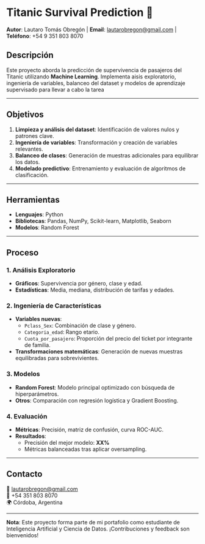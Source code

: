 # Titanic Survival Prediction 🚢

**Autor**: Lautaro Tomás Obregón | **Email**: [lautarobregon@gmail.com](lautarobregon@gmail.com) | **Teléfono**: +54 9 351 803 8070  
## Descripción  
Este proyecto aborda la predicción de supervivencia de pasajeros del Titanic utilizando **Machine Learning**. Implementa aisis exploratorio, ingeniería de variables, balanceo del dataset y modelos de aprendizaje supervisado para llevar a cabo la tarea  

---

## Objetivos  
1. **Limpieza y análisis del dataset**: Identificación de valores nulos y patrones clave.  
2. **Ingeniería de variables**: Transformación y creación de variables relevantes.  
3. **Balanceo de clases**: Generación de muestras adicionales para equilibrar los datos.  
4. **Modelado predictivo**: Entrenamiento y evaluación de algoritmos de clasificación.  

---

## Herramientas  
- **Lenguajes**: Python  
- **Bibliotecas**: Pandas, NumPy, Scikit-learn, Matplotlib, Seaborn  
- **Modelos**: Random Forest

---

## Proceso  

### 1. Análisis Exploratorio  
- **Gráficos**: Supervivencia por género, clase y edad.  
- **Estadísticas**: Media, mediana, distribución de tarifas y edades.  

### 2. Ingeniería de Características  
- **Variables nuevas**:  
  - `Pclass_Sex`: Combinación de clase y género.  
  - `Categoria_edad`: Rango etario.  
  - `Cuota_por_pasajero`: Proporción del precio del ticket por integrante de familia.  
- **Transformaciones matemáticas**: Generación de nuevas muestras equilibradas para sobrevivientes.  

### 3. Modelos  
- **Random Forest**: Modelo principal optimizado con búsqueda de hiperparámetros.  
- **Otros**: Comparación con regresión logística y Gradient Boosting.  

### 4. Evaluación  
- **Métricas**: Precisión, matriz de confusión, curva ROC-AUC.  
- **Resultados**:  
  - Precisión del mejor modelo: **XX%**  
  - Métricas balanceadas tras aplicar oversampling.  

---

## Contacto  

📧 [lautarobregon@gmail.com](mailto:lautarobregon@gmail.com)  
📱 +54 351 803 8070  
🌍 Córdoba, Argentina  

---

**Nota**: Este proyecto forma parte de mi portafolio como estudiante de Inteligencia Artificial y Ciencia de Datos. ¡Contribuciones y feedback son bienvenidos!  
